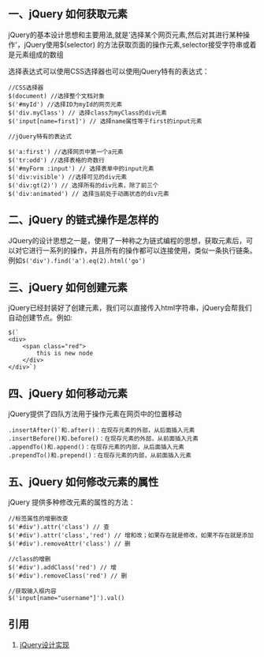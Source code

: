 ## 一、jQuery 如何获取元素
jQuery的基本设计思想和主要用法,就是'选择某个网页元素,然后对其进行某种操作'，jQuery使用$(selector) 的方法获取页面的操作元素,selector接受字符串或着是元素组成的数组

选择表达式可以使用CSS选择器也可以使用jQuery特有的表达式：
```
//CSS选择器
$(document) //选择整个文档对象
$('#myId') //选择ID为myId的网页元素
$('div.myClass') // 选择class为myClass的div元素
$('input[name=first]') // 选择name属性等于first的input元素

//jQuery特有的表达式

$('a:first') //选择网页中第一个a元素
$('tr:odd') //选择表格的奇数行
$('#myForm :input') // 选择表单中的input元素
$('div:visible') //选择可见的div元素
$('div:gt(2)') // 选择所有的div元素，除了前三个
$('div:animated') // 选择当前处于动画状态的div元素
```
## 二、jQuery 的链式操作是怎样的
JQuery的设计思想之一是，使用了一种称之为链式编程的思想，获取元素后，可以对它进行一系列的操作，并且所有的操作都可以连接使用，类似一条执行链条。
例如```$('div').find('a').eq(2).html('go')```
## 三、jQuery 如何创建元素
jQuery已经封装好了创建元素，我们可以直接传入html字符串，jQuery会帮我们自动创建节点。例如:
```
$(`
<div>
	<span class="red">
		this is new node
	</div>
</div>`)
```
## 四、jQuery 如何移动元素
jQuery提供了四队方法用于操作元素在网页中的位置移动
```
.insertAfter()`和.after()：在现存元素的外部，从后面插入元素
.insertBefore()和.before()：在现存元素的外部，从前面插入元素
.appendTo()和.append()：在现存元素的内部，从后面插入元素
.prependTo()和.prepend()：在现存元素的内部，从前面插入元素
```

## 五、jQuery 如何修改元素的属性
jQuery 提供多种修改元素的属性的方法：
```
//标签属性的增删改查
$('#div').attr('class') // 查
$('#div').attr('class','red') // 增和改；如果存在就是修改，如果不存在就是添加
$('#div').removeAttr('class') // 删

//class的增删
$('#div').addClass('red') // 增
$('#div').removeClass('red') // 删

//获取输入框内容
$('input[name="username"]').val()
```
## 引用
1. [jQuery设计实现](https://www.ruanyifeng.com/blog/2011/07/jquery_fundamentals.html)